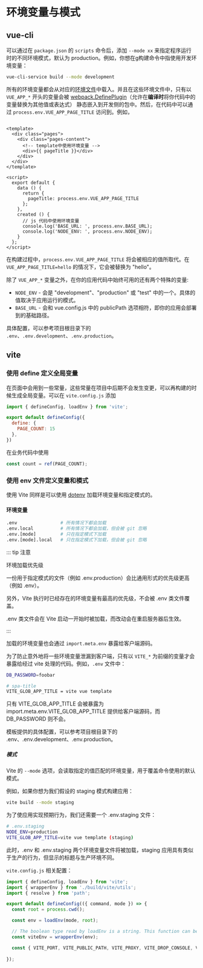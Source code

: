 # 环境变量与模式

## vue-cli

可以通过在 `package.json` 的 `scripts` 命令后，添加 `--mode xx` 来指定程序运行时的不同环境模式，默认为 production。例如，你想在g构建命令中指使用开发环境变量：

```bash
vue-cli-service build --mode development
```

所有的环境变量都会从对应的[环境文件](https://cli.vuejs.org/zh/guide/mode-and-env.html#%E7%8E%AF%E5%A2%83%E5%8F%98%E9%87%8F)中载入。并且在这些环境文件中，只有以 `VUE_APP_*`
开头的变量会被 [webpack.DefinePlugin](https://webpack.docschina.org/plugins/define-plugin/)（允许在**编译时**将你代码中的变量替换为其他值或表达式） 静态嵌入到开发侧的包中。然后，在代码中可以通过 `process.env.VUE_APP_PAGE_TITLE` 访问到。例如，

```vue

<template>
  <div class="pages">
    <div class="pages-content">
      <!-- template中使用环境变量 -->
      <div>{{ pageTitle }}</div>
    </div>
  </div>
</template>

<script>
  export default {
    data () {
      return {
        pageTitle: process.env.VUE_APP_PAGE_TITLE
      };
    },
    created () {
      // js 代码中使用环境变量
      console.log('BASE_URL: ', process.env.BASE_URL);
      console.log('NODE_ENV: ', process.env.NODE_ENV);
    }
  };
</script>
```

在构建过程中，`process.env.VUE_APP_PAGE_TITLE` 将会被相应的值所取代。在 `VUE_APP_PAGE_TITLE=hello` 的情况下，它会被替换为 "hello"。

除了 `VUE_APP_*` 变量之外，在你的应用代码中始终可用的还有两个特殊的变量:

- `NODE_ENV` - 会是 "development"、"production" 或 "test" 中的一个。具体的值取决于应用运行的模式。
- `BASE_URL` - 会和 vue.config.js 中的 publicPath 选项相符，即你的应用会部署到的基础路径。

具体配置，可以参考项目根目录下的 `.env`、`.env.development`、`.env.production`。
   

## vite

### 使用 define 定义全局变量
在页面中会用到一些常量，这些常量在项目中后期不会发生变更，可以再构建的时候生成全局变量。可以在 `vite.config.js` 添加

```javascript
import { defineConfig, loadEnv } from 'vite';

export default defineConfig({
  define: {
    PAGE_COUNT: 15
  },
})
```
在业务代码中使用

```javascript
const count = ref(PAGE_COUNT);
```

### 使用 env 文件定义变量和模式
使用 Vite 同样是可以使用 [dotenv](https://github.com/motdotla/dotenv) 加载环境变量和指定模式的。

#### 环境变量

```bash
.env                # 所有情况下都会加载
.env.local          # 所有情况下都会加载，但会被 git 忽略
.env.[mode]         # 只在指定模式下加载
.env.[mode].local   # 只在指定模式下加载，但会被 git 忽略
```

::: tip 注意

环境加载优先级

一份用于指定模式的文件（例如 .env.production）会比通用形式的优先级更高（例如 .env）。

另外，Vite 执行时已经存在的环境变量有最高的优先级，不会被 .env 类文件覆盖。

.env 类文件会在 Vite 启动一开始时被加载，而改动会在重启服务器后生效。

:::

加载的环境变量也会通过 `import.meta.env` 暴露给客户端源码。

为了防止意外地将一些环境变量泄漏到客户端，只有以 `VITE_*` 为前缀的变量才会暴露给经过 vite 处理的代码。例如，`.env` 文件中：

```bash
DB_PASSWORD=foobar

# spa-title
VITE_GLOB_APP_TITLE = vite vue template
```
只有 VITE_GLOB_APP_TITLE 会被暴露为 import.meta.env.VITE_GLOB_APP_TITLE 提供给客户端源码，而 DB_PASSWORD 则不会。

模板提供的具体配置，可以参考项目根目录下的 .env、.env.development、.env.production。

##### 模式
Vite 的 `--mode` 选项，会读取指定的值匹配的环境变量，用于覆盖命令使用的默认模式。

例如，如果你想为我们假设的 staging 模式构建应用：

```bash 
vite build --mode staging
```

为了使应用实现预期行为，我们还需要一个 .env.staging 文件：

```bash 
# .env.staging
NODE_ENV=production
VITE_GLOB_APP_TITLE=vite vue template (staging)
```

此时，.env 和 .env.staging 两个环境变量文件将被加载，staging 应用具有类似于生产的行为，但显示的标题与生产环境不同。

`vite.config.js` 相关配置：

```javascript
import { defineConfig, loadEnv } from 'vite';
import { wrapperEnv } from './build/vite/utils';
import { resolve } from 'path';

export default defineConfig(({ command, mode }) => {
  const root = process.cwd();

  const env = loadEnv(mode, root);

  // The boolean type read by loadEnv is a string. This function can be converted to boolean type
  const viteEnv = wrapperEnv(env);

  const { VITE_PORT, VITE_PUBLIC_PATH, VITE_PROXY, VITE_DROP_CONSOLE, VITE_LEGACY } = viteEnv;
  
});

```

